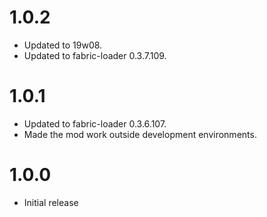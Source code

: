 # 1.0.2

- Updated to 19w08.
- Updated to fabric-loader 0.3.7.109.

# 1.0.1

- Updated to fabric-loader 0.3.6.107.
- Made the mod work outside development environments.

# 1.0.0

- Initial release
